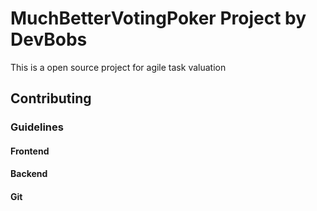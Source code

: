 # MuchBetterVotingPoker Project by DevBobs

This is a open source project for agile task valuation

## Contributing

### Guidelines

#### Frontend

#### Backend

#### Git
